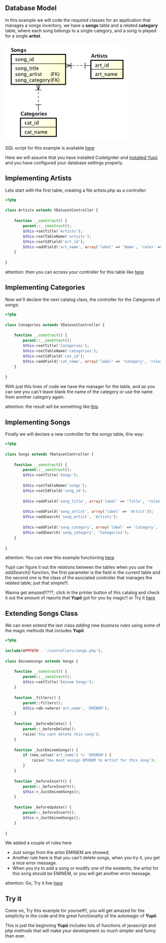## Database Model

In this example we will code the required classes for an application that manages a songs inventory, 
we have a **songs** table and a related **category** table, where each song belongs to a single category,
and a song is played for a single **artist**.

![er](./img/er.png)

SQL script for this example is available [here](./songs.zip)

Here we will assume that you have installed CodeIgniter and [installed Yupii](install.md) and you have configured your database settings properly.

## Implementing Artists

Lets start with the first table, creating a file artists.php as a controller:

```php
<?php

class Artists extends YDatasetController {

    function __construct() {
        parent::__construct();
        $this->setTitle('Artists');
        $this->setTableName('artists');
        $this->setIdField('art_id');
        $this->addField('art_name', array('label' => 'Name', 'rules' => 'required'));
    }

}
```

attention: then you can access your controller for this table like [here](http://songs.meximas.com/index.php/artists)

## Implementing Categories

Now we'll declare the next catalog class, the controller for the Categories of songs: 

```php
<?php

class Categories extends YDatasetController {

    function __construct() {
        parent::__construct();
        $this->setTitle('Categories');
        $this->setTableName('categories');
        $this->setIdField('cat_id');
        $this->addField('cat_name', array('label' => 'Category', 'rules' => 'required|is_unique'));
    }

}
```

With just this lines of code we have the manager for the table, and as you can see you can't leave blank the name of the category or use the name from another category again.

attention: the result will be something like [this](http://songs.meximas.com/index.php/categories)

## Implementing Songs

Finally we will declare a new controller for the songs table, this way: 

```php
<?php

class Songs extends YDatasetController {

    function __construct() {
        parent::__construct();
        $this->setTitle('Songs');

        $this->setTableName('songs');
        $this->setIdField('song_id');

        $this->addField('song_title', array('label' => 'Title', 'rules' => 'required'));

        $this->addField('song_artist', array('label' => 'Artist'));
        $this->addSearch('song_artist', 'Artists');

        $this->addField('song_category', array('label' => 'Category', 'rules' => 'required'));
        $this->addSearch('song_category', 'Categories');
    }

}
```

attention: You can view this example functioning [here](http://songs.meximas.com/index.php/songs)

Yupii can figure it out the relations between the tables when you use the *addSearch()* function, the first parameter is the field in the current table and the second one is the class of the asociated controller that manages the related table; just that simple!!!.

Wanna get amazed!!???, click in the printer button of this catalog and check it out the amount of reports that **Yupii** got for you by magic!! or Try it [here](http://songs.meximas.com/index.php/songs/report)

## Extending Songs Class

We can even extend the last class *adding new business rules* using some of the magic methods that includes **Yupii**

```php
<?php

include(APPPATH . '/controllers/songs.php');

class Eminemsongs extends Songs {

    function __construct() {
        parent::__construct();
        $this->setTitle('Eminem Songs');
    }

    function _filters() {
        parent::filters();
        $this->db->where('art_name', 'EMINEM');
    }

    function _beforeDelete() {
        parent::_beforeDelete();
        raise('You cant delete this song');
    }

    function _JustEminemSongs() {
        if (new_value('art_name') != 'EMINEM') {
            raise('You must assign EMINEM to Artist for this song');
        }
    }

    function _beforeInsert() {
        parent::_beforeInsert();
        $this->_JustEminemSongs();
    }

    function _beforeUpdate() {
        parent::_beforeInsert();
        $this->_JustEminemSongs();
    }

}
```

We added a couple of rules here 
- Just songs from the artist EMINEM are showed, 
- Another rule here is that you can't delete songs, when you try it, you get a nice error message.
- When you try to add a song or modify one of the existents, the artist for this song should be EMINEM, or you will get another error message.

attention: Go, Try it live [here](http://songs.meximas.com/index.php/eminemsongs)

## Try it

Come on, Try this example for yourself!!, you will get amazed for the simplicity in the code and the great functionality of the automagic of **Yupii**

This is just the beginning **Yupii** includes lots of functions of javascript and php methods that will make your development so much simpler and funny than ever.

<script>
$(function() {
 $(document.links).filter(function() {
     return this.hostname != window.location.hostname;
 }).attr('target', '_blank');
 });
</script>